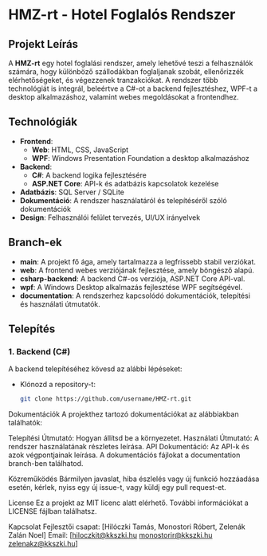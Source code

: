 # HMZ-rt - Hotel Foglalós Rendszer

## Projekt Leírás
A **HMZ-rt** egy hotel foglalási rendszer, amely lehetővé teszi a felhasználók számára, hogy különböző szállodákban foglaljanak szobát, ellenőrizzék elérhetőségeket, és végezzenek tranzakciókat. A rendszer több technológiát is integrál, beleértve a C#-ot a backend fejlesztéshez, WPF-t a desktop alkalmazáshoz, valamint webes megoldásokat a frontendhez.

## Technológiák
- **Frontend**: 
  - **Web**: HTML, CSS, JavaScript
  - **WPF**: Windows Presentation Foundation a desktop alkalmazáshoz
- **Backend**: 
  - **C#**: A backend logika fejlesztésére
  - **ASP.NET Core**: API-k és adatbázis kapcsolatok kezelése
- **Adatbázis**: SQL Server / SQLite
- **Dokumentáció**: A rendszer használatáról és telepítéséről szóló dokumentációk
- **Design**: Felhasználói felület tervezés, UI/UX irányelvek

## Branch-ek
- **main**: A projekt fő ága, amely tartalmazza a legfrissebb stabil verziókat.
- **web**: A frontend webes verziójának fejlesztése, amely böngésző alapú.
- **csharp-backend**: A backend C#-os verziója, ASP.NET Core API-val.
- **wpf**: A Windows Desktop alkalmazás fejlesztése WPF segítségével.
- **documentation**: A rendszerhez kapcsolódó dokumentációk, telepítési és használati útmutatók.

## Telepítés
### 1. Backend (C#)
A backend telepítéséhez kövesd az alábbi lépéseket:
- Klónozd a repository-t:
  ```bash
  git clone https://github.com/username/HMZ-rt.git


Dokumentációk
A projekthez tartozó dokumentációkat az alábbiakban találhatók:

Telepítési Útmutató: Hogyan állítsd be a környezetet.
Használati Útmutató: A rendszer használatának részletes leírása.
API Dokumentáció: Az API-k és azok végpontjainak leírása.
A dokumentációs fájlokat a documentation branch-ben találhatod.

Közreműködés
Bármilyen javaslat, hiba észlelés vagy új funkció hozzáadása esetén, kérlek, nyiss egy új issue-t, vagy küldj egy pull request-et.

License
Ez a projekt az MIT licenc alatt elérhető. További információkat a LICENSE fájlban találhatsz.

Kapcsolat
Fejlesztői csapat: [Hilóczki Tamás, Monostori Róbert, Zelenák Zalán Noel]
Email: [hiloczkit@kkszki.hu  monostorir@kkszki.hu zelenakz@kkszki.hu]

